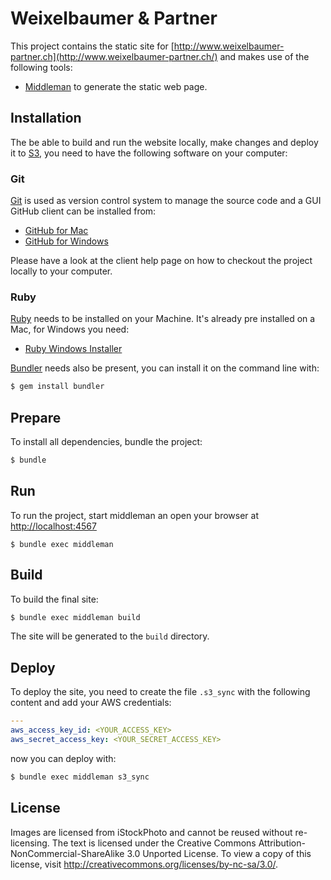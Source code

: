 # Weixelbaumer & Partner

This project contains the static site for [http://www.weixelbaumer-partner.ch](http://www.weixelbaumer-partner.ch/) and
makes use of the following tools:

* [Middleman](http://middlemanapp.com/) to generate the static web page.

## Installation

The be able to build and run the website locally, make changes and deploy it to [S3](https://aws.amazon.com/s3/), you
need to have the following software on your computer:

### Git

[Git](http://git-scm.com/) is used as version control system to manage the source code and a GUI GitHub client can be
installed from:

* [GitHub for Mac](http://mac.github.com/)
* [GitHub for Windows](http://windows.github.com/)

Please have a look at the client help page on how to checkout the project locally to your computer.

### Ruby

[Ruby](https://www.ruby-lang.org/) needs to be installed on your Machine. It's already pre installed on a Mac, for
Windows you need:

* [Ruby Windows Installer](http://rubyinstaller.org/)

[Bundler](http://bundler.io/) needs also be present, you can install it on the command line with:

```Bash
$ gem install bundler
```

## Prepare

To install all dependencies, bundle the project:

```Bash
$ bundle
```

## Run

To run the project, start middleman an open your browser at [http://localhost:4567](http://localhost:4567)

```
$ bundle exec middleman
```

## Build

To build the final site:

```Bash
$ bundle exec middleman build
```

The site will be generated to the `build` directory.

## Deploy

To deploy the site, you need to create the file `.s3_sync` with the following content and add your AWS credentials:

```YAML
---
aws_access_key_id: <YOUR_ACCESS_KEY>
aws_secret_access_key: <YOUR_SECRET_ACCESS_KEY>
```

now you can deploy with:

```Bash
$ bundle exec middleman s3_sync
```

## License

Images are licensed from iStockPhoto and cannot be reused without re-licensing.
The text is licensed under the Creative Commons Attribution-NonCommercial-ShareAlike 3.0 Unported License.
To view a copy of this license, visit http://creativecommons.org/licenses/by-nc-sa/3.0/.
